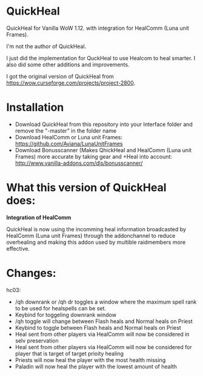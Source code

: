 # QuickHeal
QuickHeal for Vanilla WoW 1.12. with integration for HealComm (Luna unit Frames).

I'm not the author of QuickHeal.

I just did the implementation for QuckHeal to use Healcom to heal smarter.
I also did some other additions and improvements.

I got the original version of QuickHeal from https://wow.curseforge.com/projects/project-2800.

# Installation
- Download QuickHeal from this repository into your Interface folder and remove the "-master" in the folder name
- Download HealComm or Luna unit Frames: https://github.com/Aviana/LunaUnitFrames
- Download Bonusscanner (Makes QhickHeal and HealComm (Luna unit Frames) more accurate by taking gear and +Heal into account: http://www.vanilla-addons.com/dls/bonusscanner/

# What this version of QuickHeal does:

**Integration of HealComm**

QuickHeal is now using the incomming heal information broadcasted by HealComm (Luna unit Frames) through the addonchannel to reduce overhealing and making this addon used by multible raidmembers more effective.

# Changes:

hc03:
- /qh downrank or /qh dr toggles a window where the maximum spell rank to be used for healspells can be set.
- Keybind for toggeling downrank window
- /qh toggle will change between Flash heals and Normal heals on Priest
- Keybind to toggle between Flash heals and Normal heals on Priest
- Heal sent from other players via HealComm will now be considered in selv preservation
- Heal sent from other players via HealComm will now be considered for player that is target of target prioity healing
- Priests will now heal the player with the most health missing
- Paladin will now heal the player with the lowest amount of health
